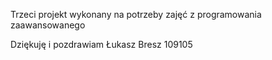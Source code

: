 Trzeci projekt wykonany na potrzeby zajęć z programowania zaawansowanego

Dziękuję i pozdrawiam Łukasz Bresz 109105

